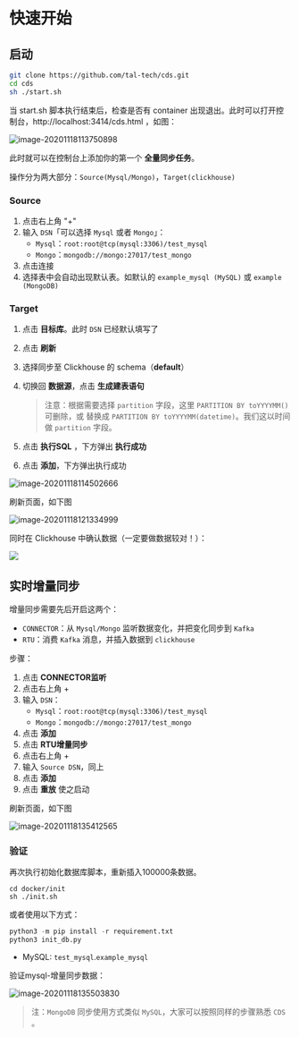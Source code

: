# 快速开始


## 启动

```bash
git clone https://github.com/tal-tech/cds.git
cd cds
sh ./start.sh
```

当 start.sh 脚本执行结束后，检查是否有 container 出现退出。此时可以打开控制台，http://localhost:3414/cds.html ，如图：

![image-20201118113750898](cds.png)

此时就可以在控制台上添加你的第一个 **全量同步任务**。

操作分为两大部分：`Source(Mysql/Mongo)`，`Target(clickhouse)`

### Source

1. 点击右上角 "+"
2. 输入 `DSN`「可以选择 `Mysql` 或者 `Mongo`」：
   - `Mysql`：`root:root@tcp(mysql:3306)/test_mysql`
   - `Mongo`：`mongodb://mongo:27017/test_mongo`
3. 点击连接
4. 选择表中会自动出现默认表。如默认的 `example_mysql (MySQL)` 或 `example (MongoDB)`

### Target

1. 点击 **目标库**。此时 `DSN` 已经默认填写了

2. 点击 **刷新**

3. 选择同步至 Clickhouse 的 schema（**default**）

4. 切换回 **数据源**，点击 **生成建表语句**

   > 注意：根据需要选择 `partition` 字段，这里 `PARTITION BY toYYYYMM()` 可删除，或 替换成 `PARTITION BY toYYYYMM(datetime)`。我们这以时间做 `partition` 字段。

5. 点击 **执行SQL** ，下方弹出 **执行成功**

6. 点击 **添加**，下方弹出执行成功

![image-20201118114502666](image-20201118114502666.png)


刷新页面，如下图


![image-20201118121334999](image-20201118121334999.png)

同时在 Clickhouse 中确认数据（一定要做数据较对！）：

![](image-20201118135156133.png)

## 实时增量同步

增量同步需要先后开启这两个：
- `CONNECTOR`：从 `Mysql/Mongo` 监听数据变化，并把变化同步到 `Kafka`
- `RTU`：消费 `Kafka` 消息，并插入数据到 `clickhouse`

步骤：
1. 点击 **CONNECTOR监听**
2. 点击右上角 + 
3. 输入 `DSN`：
   - `Mysql`：`root:root@tcp(mysql:3306)/test_mysql`
   - `Mongo`：`mongodb://mongo:27017/test_mongo`
4. 点击 **添加**
5. 点击 **RTU增量同步**
6. 点击右上角 +
7. 输入 `Source DSN`，同上
8. 点击 **添加**
9. 点击 **重放** 使之启动

刷新页面，如下图

![image-20201118135412565](image-20201118135412565.png)

### 验证

再次执行初始化数据库脚本，重新插入100000条数据。

```shell
cd docker/init
sh ./init.sh
```

或者使用以下方式：

```python
python3 -m pip install -r requirement.txt
python3 init_db.py
```

- MySQL: `test_mysql`.`example_mysql`

验证mysql-增量同步数据：

![image-20201118135503830](image-20201118135503830.png)

> 注：`MongoDB` 同步使用方式类似 `MySQL`，大家可以按照同样的步骤熟悉 `CDS` 。
